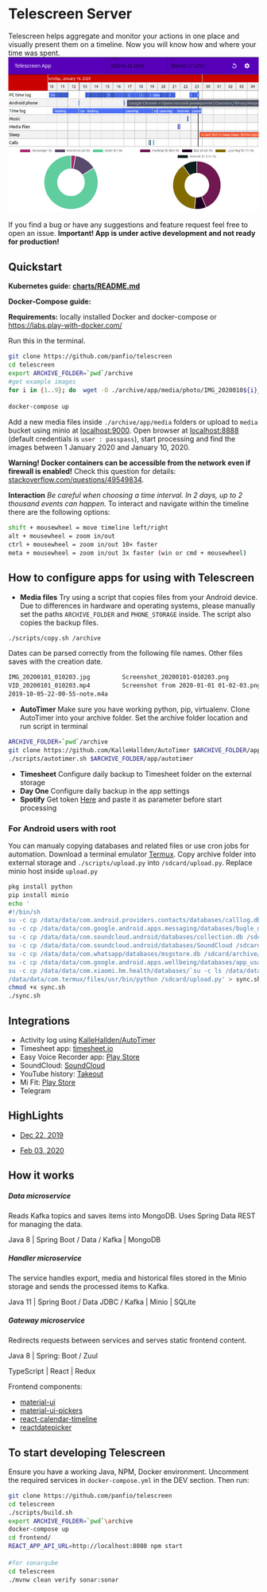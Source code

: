 # Telescreen Server

Telescreen helps aggregate and monitor your actions in one place and visually present them on a timeline. Now you will know how and where your time was spent.
<img src="https://raw.githubusercontent.com/panfio/demohttpd/master/website/telescreen.jpg" alt="telescreen in action" />
<!--You can start service and store data on a local computer, on any Kubernetes cluster or on a remote server like Heroku and use Amazon S3 as a data store.
-->
If you find a bug or have any suggestions and feature request feel free to open an issue.
**Important! App is under active development and not ready for production!**

## Quickstart

**Kubernetes guide: [charts/README.md](https://github.com/panfio/telescreen/blob/master/charts/README.md)**

**Docker-Compose guide:**

**Requirements:** locally installed Docker and docker-compose or https://labs.play-with-docker.com/

Run this in the terminal.

```sh
git clone https://github.com/panfio/telescreen
cd telescreen
export ARCHIVE_FOLDER=`pwd`/archive
#get example images
for i in {1..9}; do  wget -O ./archive/app/media/photo/IMG_2020010${i}_1${i}5411.jpg https://picsum.photos/200; done

docker-compose up
```

Add a new media files inside `./archive/app/media` folders or upload to `media` bucket using minio at [localhost:9000](http://localhost:9000). Open browser at [localhost:8888](http://localhost:8888) (default credentials is `user : passpass`), start processing and find the images between 1 January 2020 and January 10, 2020.

**Warning! Docker containers can be accessible from the network even if firewall is enabled!** Check this question for details: [stackoverflow.com/questions/49549834](https://stackoverflow.com/questions/49549834/ufw-firewall-is-not-working-on-ubuntu-in-digitalocean/49563279#49563279).

**Interaction**
*Be careful when choosing a time interval. In 2 days, up to 2 thousand events can happen.*
To interact and navigate within the timeline there are the following options:

```sh
shift + mousewheel = move timeline left/right
alt + mousewheel = zoom in/out
ctrl + mousewheel = zoom in/out 10× faster
meta + mousewheel = zoom in/out 3x faster (win or cmd + mousewheel)
```

## How to configure apps for using with Telescreen

- **Media files** Try using a script that copies files from your Android device. Due to differences in hardware and operating systems, please manually set the paths `ARCHIVE_FOLDER` and `PHONE_STORAGE` inside. The script also copies the backup files.

```bash
./scripts/copy.sh /archive
```

Dates can be parsed correctly from the following file names. Other files saves with the creation date.

```sh
IMG_20200101_010203.jpg         Screenshot_20200101-010203.png
VID_20200101_010203.mp4         Screenshot from 2020-01-01 01-02-03.png
2019-10-05-22-00-55-note.m4a
```

- **AutoTimer**
Make sure you have working python, pip, virtualenv.
Clone AutoTimer into your archive folder. Set the archive folder location and run script in terminal

```sh
ARCHIVE_FOLDER=`pwd`/archive
git clone https://github.com/KalleHallden/AutoTimer $ARCHIVE_FOLDER/app/autotimer
./scripts/autotimer.sh $ARCHIVE_FOLDER/app/autotimer
```

- **Timesheet** Configure daily backup to Timesheet folder on the external storage
- **Day One** Configure daily backup in the app settings
- **Spotify** Get token [Here](https://developer.spotify.com/console/get-track/) and paste it as parameter before start processing

### For Android users with root

You can manualy copying databases and related files or use cron jobs for automation. Download a terminal emulator [Termux](https://play.google.com/store/apps/details?id=com.termux).
Copy archive folder into external storage and `./scripts/upload.py` into `/sdcard/upload.py`. Replace minio host inside `upload.py`

```sh
pkg install python
pip install minio
echo '
#!/bin/sh
su -c cp /data/data/com.android.providers.contacts/databases/calllog.db /sdcard/archive/app/call/calllog.db
su -c cp /data/data/com.google.android.apps.messaging/databases/bugle_db /sdcard/archive/app/sms/bugle_db
su -c cp /data/data/com.soundcloud.android/databases/collection.db /sdcard/archive/app/soundcloud/collection.db
su -c cp /data/data/com.soundcloud.android/databases/SoundCloud /sdcard/archive/app/soundcloud/SoundCloud
su -c cp /data/data/com.whatsapp/databases/msgstore.db /sdcard/archive/app/whatsapp/msgstore.db
su -c cp /data/data/com.google.android.apps.wellbeing/databases/app_usage /sdcard/archive/app/wellbeing/app_usage
su -c cp /data/data/com.xiaomi.hm.health/databases/`su -c ls /data/data/com.xiaomi.hm.health/databases | grep origin_db | awk '!/journal/'` /sdcard/archive/app/mifit/db/origin_db
/data/data/com.termux/files/usr/bin/python /sdcard/upload.py' > sync.sh
chmod +x sync.sh
./sync.sh
```

## Integrations

- Activity log using [KalleHallden/AutoTimer](https://github.com/KalleHallden/AutoTimer)
- Timesheet app: [timesheet.io](https://timesheet.io/en/)
- Easy Voice Recorder app: [Play Store](https://play.google.com/store/apps/details?id=com.coffeebeanventures.easyvoicerecorder)
- SoundCloud: [SoundCloud](https://soundcloud.com/)
- YouTube history: [Takeout](https://takeout.google.com/)
- Mi Fit: [Play Store](https://play.google.com/store/apps/details?id=com.xiaomi.hm.health)
- Telegram

## HighLights

- [Dec 22, 2019](https://github.com/panfio/telescreen/blob/b575ab3cb885d06b7b36d81a919f366f512978e0/telescreen/src/main/java/ru/panfio/telescreen/service/ProcessService.java)

- [Feb 03, 2020](https://github.com/panfio/telescreen/blob/master/handler/src/main/java/ru/panfio/telescreen/handler/service/AutoTimerService.java)

## How it works

##### Data microservice

Reads Kafka topics and saves items into MongoDB. Uses Spring Data REST for managing the data.

Java 8 | Spring Boot / Data / Kafka | MongoDB

##### Handler microservice

The service handles export, media and historical files stored in the Minio storage and sends the processed items to Kafka.

Java 11 | Spring Boot / Data JDBC / Kafka | Minio | SQLite

##### Gateway microservice

Redirects requests between services and serves static frontend content.

Java 8 | Spring: Boot / Zuul

TypeScript | React | Redux

Frontend components:

- [material-ui](https://material-ui.com/)
- [material-ui-pickers](https://material-ui-pickers.dev/)
- [react-calendar-timeline](https://github.com/namespace-ee/react-calendar-timeline)
- [reactdatepicker](https://reactdatepicker.com/)

## To start developing Telescreen

Ensure you have a working Java, NPM, Docker environment.
Uncomment the required services in `docker-compose.yml` in the DEV section. Then run:

```sh
git clone https://github.com/panfio/telescreen
cd telescreen
./scripts/build.sh
export ARCHIVE_FOLDER=`pwd`\archive
docker-compose up
cd frontend/
REACT_APP_API_URL=http://localhost:8080 npm start

#for sonarqube
cd telescreen
./mvnw clean verify sonar:sonar
```
